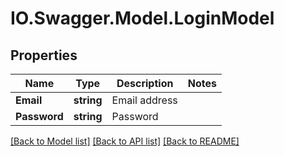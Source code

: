# IO.Swagger.Model.LoginModel
## Properties

Name | Type | Description | Notes
------------ | ------------- | ------------- | -------------
**Email** | **string** | Email address | 
**Password** | **string** | Password | 

[[Back to Model list]](../README.md#documentation-for-models) [[Back to API list]](../README.md#documentation-for-api-endpoints) [[Back to README]](../README.md)

